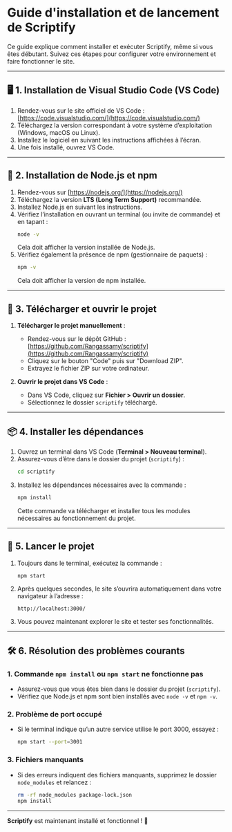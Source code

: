 # Guide d'installation et de lancement de Scriptify

Ce guide explique comment installer et exécuter Scriptify, même si vous êtes débutant. Suivez ces étapes pour configurer votre environnement et faire fonctionner le site.

---

## 🖥️ 1. Installation de Visual Studio Code (VS Code)

1. Rendez-vous sur le site officiel de VS Code : [https://code.visualstudio.com/](https://code.visualstudio.com/)
2. Téléchargez la version correspondant à votre système d’exploitation (Windows, macOS ou Linux).
3. Installez le logiciel en suivant les instructions affichées à l’écran.
4. Une fois installé, ouvrez VS Code.

---

## 🔧 2. Installation de Node.js et npm

1. Rendez-vous sur [https://nodejs.org/](https://nodejs.org/)
2. Téléchargez la version **LTS (Long Term Support)** recommandée.
3. Installez Node.js en suivant les instructions.
4. Vérifiez l’installation en ouvrant un terminal (ou invite de commande) et en tapant :
   ```sh
   node -v
   ```
   Cela doit afficher la version installée de Node.js.
5. Vérifiez également la présence de npm (gestionnaire de paquets) :
   ```sh
   npm -v
   ```
   Cela doit afficher la version de npm installée.

---

## 📂 3. Télécharger et ouvrir le projet

1. **Télécharger le projet manuellement** :

   - Rendez-vous sur le dépôt GitHub : [https://github.com/Rangassamy/scriptify](https://github.com/Rangassamy/scriptify)
   - Cliquez sur le bouton "Code" puis sur "Download ZIP".
   - Extrayez le fichier ZIP sur votre ordinateur.

2. **Ouvrir le projet dans VS Code** :
   - Dans VS Code, cliquez sur **Fichier > Ouvrir un dossier**.
   - Sélectionnez le dossier `scriptify` téléchargé.

---

## 📦 4. Installer les dépendances

1. Ouvrez un terminal dans VS Code (**Terminal > Nouveau terminal**).
2. Assurez-vous d’être dans le dossier du projet (`scriptify`) :
   ```sh
   cd scriptify
   ```
3. Installez les dépendances nécessaires avec la commande :
   ```sh
   npm install
   ```
   Cette commande va télécharger et installer tous les modules nécessaires au fonctionnement du projet.

---

## 🚀 5. Lancer le projet

1. Toujours dans le terminal, exécutez la commande :
   ```sh
   npm start
   ```
2. Après quelques secondes, le site s’ouvrira automatiquement dans votre navigateur à l’adresse :
   ```
   http://localhost:3000/
   ```
3. Vous pouvez maintenant explorer le site et tester ses fonctionnalités.

---

## 🛠 6. Résolution des problèmes courants

### **1. Commande `npm install` ou `npm start` ne fonctionne pas**

- Assurez-vous que vous êtes bien dans le dossier du projet (`scriptify`).
- Vérifiez que Node.js et npm sont bien installés avec `node -v` et `npm -v`.

### **2. Problème de port occupé**

- Si le terminal indique qu’un autre service utilise le port 3000, essayez :
  ```sh
  npm start --port=3001
  ```

### **3. Fichiers manquants**

- Si des erreurs indiquent des fichiers manquants, supprimez le dossier `node_modules` et relancez :
  ```sh
  rm -rf node_modules package-lock.json
  npm install
  ```

---

**Scriptify** est maintenant installé et fonctionnel ! 🎉
